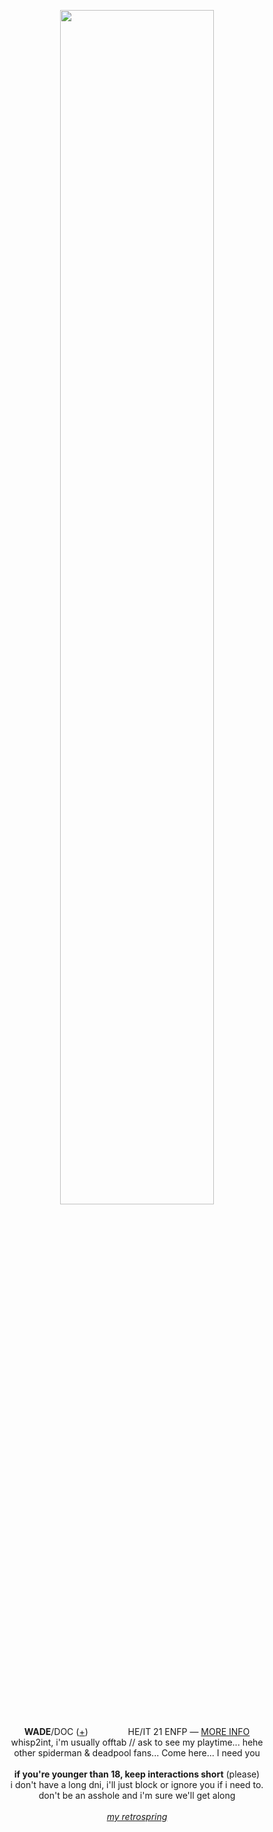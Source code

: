 <p align="center">
<p align="center">
<img src="https://i.imgur.com/zs88Yca.png" width="70%">
</p>
<p align="center">
<b>WADE</b>/DOC (<a href="https://pronouns.cc/@deadpool">+</a>) <img src="https://i.imgur.com/IhhjVC0.png" height="16px"> <img src="https://i.imgur.com/c3uGXkv.png" height="16px"> <img src="https://i.imgur.com/ntbd54O.png" height="16px"> HE/IT 21 ENFP ― <a href="https://funny.straw.page/">MORE INFO</a>
<br>whisp2int, i'm usually offtab // ask to see my playtime... hehe
<br>other spiderman & deadpool fans... Come here... I need you
<br><br><b>if you're younger than 18, keep interactions short</b> (please)
<br>i don't have a long dni, i'll just block or ignore you if i need to.
<br>don't be an asshole and i'm sure we'll get along
<br><br><i><a href="https://retrospring.net/@deadpool">my retrospring</a></i>
</p>
